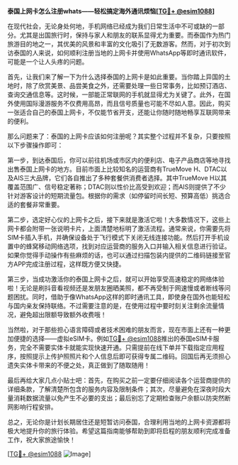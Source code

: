 **泰国上网卡怎么注册whats——轻松搞定海外通讯烦恼[[TG💪+ @esim1088](https://t.me/s/esim1088)]**

在现代社会，无论身处何地，手机网络已经成为我们日常生活中不可或缺的一部分。尤其是出国旅行时，保持与家人和朋友的联系显得尤为重要。而泰国作为热门旅游目的地之一，其优美的风景和丰富的文化吸引了无数游客。然而，对于初次到访泰国的人来说，如何顺利注册当地的上网卡并使用WhatsApp等即时通讯软件，可能是一个让人头疼的问题。

首先，让我们来了解一下为什么选择泰国的上网卡是如此重要。当你踏上异国的土地时，除了欣赏美景、品尝美食之外，还需要处理一些日常事务，比如预订酒店、查询交通信息等。这时候，一部能正常联网的手机就显得尤为关键了。此外，在国外使用国际漫游服务不仅费用高昂，而且信号质量也可能不尽如人意。因此，购买一张适合自己的泰国上网卡，不仅能节省开支，还能让你随时随地畅享互联网带来的便利。

那么问题来了：泰国的上网卡应该如何注册呢？其实整个过程并不复杂，只要按照以下步骤操作即可：

第一步，到达泰国后，你可以前往机场或市区内的便利店、电子产品商店等地寻找出售泰国上网卡的地方。目前市面上比较知名的运营商有TrueMove H、DTAC以及AIS三大品牌，它们各自推出了多种套餐供消费者选择。其中TrueMove H以其覆盖范围广、信号稳定著称；DTAC则以性价比高受到欢迎；而AIS则提供了不少针对游客设计的短期流量包。根据你的需求（如停留时间长短、预算高低）挑选合适的套餐非常重要。

第二步，选定好心仪的上网卡之后，接下来就是激活它啦！大多数情况下，这些上网卡都会附带一张说明卡片，上面清楚地标明了激活流程。通常来说，你需要先将SIM卡插入手机，并确保设备处于飞行模式下关闭无线连接功能。然后打开手机设置中的蜂窝移动网络选项，找到对应运营商的服务入口并输入相关信息进行验证。如果你觉得手动操作有些麻烦的话，也可以通过扫描包装内提供的二维码链接至官方APP完成注册过程，这样既方便又快捷。

第三步，当成功激活你的泰国上网卡之后，就可以开始享受高速稳定的网络体验啦！无论是刷抖音看视频还是发朋友圈晒美照，都不再受制于网速慢或者断线等问题困扰。同时，借助于像WhatsApp这样的即时通讯工具，即使身在国外也能轻松与国内亲友保持联络。不过需要注意的是，在使用过程中要时刻关注剩余流量情况，避免超出限额导致额外收费哦！

当然啦，对于那些担心语言障碍或者技术困难的朋友而言，现在市面上还有一种更加便捷的选择——虚拟eSIM卡。例如[TG💪+ @esim1088](https://t.me/s/esim1088)推出的泰国eSIM卡服务，完全不需要实体卡就能实现快速开通。只需提前在线下单并下载指定应用程序，按照提示上传护照照片和个人信息后即可获得专属二维码。回国后再无须担心遗失实体卡带来的不便之处，真正做到了随取随用！

最后再给大家几点小贴士吧：首先，在购买之前一定要仔细阅读各个运营商提供的详细条款，了解清楚所包含的服务内容及限制条件；其次，尽量避免在深夜时段大量消耗数据流量以免产生不必要的支出；最后别忘了定期检查账户余额以防突然断网影响行程安排。

总之，无论你是计划长期居住还是短暂访问泰国，合理利用当地的上网卡资源都将极大地提升你的旅行体验。希望这篇指南能够帮助到即将启程的朋友顺利完成准备工作，祝大家旅途愉快！

[[TG💪+ @esim1088](https://t.me/s/esim1088) ![Image](https://i.postimg.cc/4NQfJmqS/Snipaste-2025-05-13-00-14-12.png)]